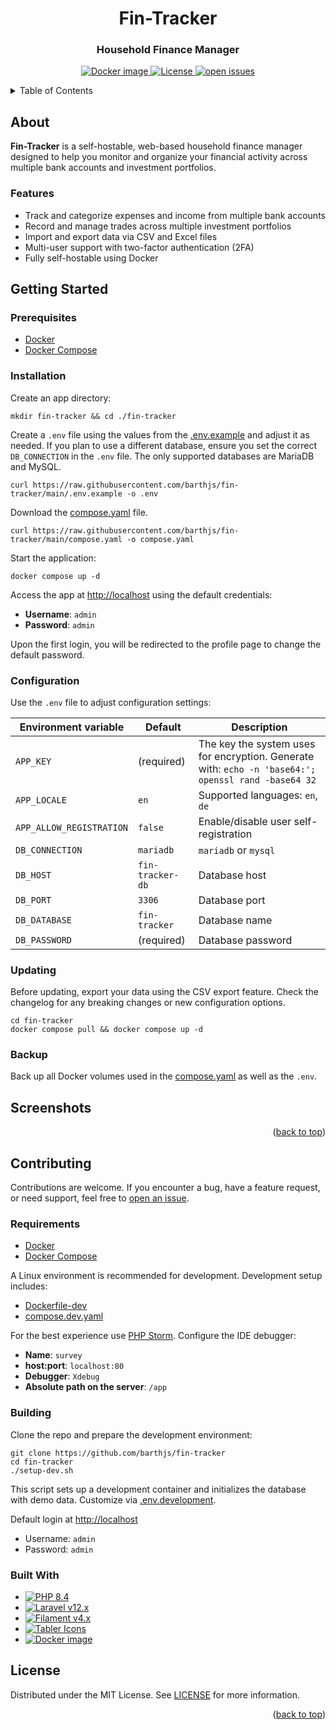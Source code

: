 <a id="readme-top"></a>

<div align="center">

<h1>Fin-Tracker</h1>
<h3>Household Finance Manager</h3>

<!-- Badges -->
<p>
  <a href="https://hub.docker.com/r/barthjs/fin-tracker/tags">
    <img src="https://img.shields.io/docker/v/barthjs/fin-tracker?label=Docker&logo=docker" alt="Docker image">
  </a>
  <a href="https://github.com/barthjs/fin-tracker/blob/main/LICENSE">
    <img src="https://img.shields.io/github/license/barthjs/fin-tracker" alt="License"/>
  </a>
  <a href="https://github.com/barthjs/fin-tracker/issues/">
    <img src="https://img.shields.io/github/issues/barthjs/fin-tracker" alt="open issues"/>
  </a>
</p>

</div>

<!-- Table of Contents -->
<details>
  <summary>Table of Contents</summary>
  <ol>
    <li><a href="#about">About</a></li>
    <li>
      <a href="#getting-started">Getting Started</a>
      <ul>
        <li><a href="#prerequisites">Prerequisites</a></li>
        <li><a href="#installation">Installation</a></li>
        <li><a href="#configuration">Configuration</a></li>
        <li><a href="#updating">Updating</a></li>
        <li><a href="#backup">Backup</a></li>
      </ul>
    </li>
    <li><a href="#screenshots">Screenshots</a></li>
    <li>
      <a href="#contributing">Contributing</a>
      <ul>
        <li><a href="#requirements">Requirements</a></li>
        <li><a href="#building">Building</a></li>
        <li><a href="#built-with">Built With</a></li>
      </ul>
    </li>
    <li><a href="#license">License</a></li>
  </ol>
</details>

## About

**Fin-Tracker** is a self-hostable, web-based household finance manager designed to help you monitor and organize your
financial activity across multiple bank accounts and investment portfolios.

### Features

- Track and categorize expenses and income from multiple bank accounts
- Record and manage trades across multiple investment portfolios
- Import and export data via CSV and Excel files
- Multi-user support with two-factor authentication (2FA)
- Fully self-hostable using Docker

## Getting Started

### Prerequisites

- [Docker](https://docs.docker.com/engine/install/)
- [Docker Compose](https://docs.docker.com/compose/install/)

### Installation

Create an app directory:

```shell
mkdir fin-tracker && cd ./fin-tracker
```

Create a `.env` file using the values from the [.env.example](.env.example) and adjust it as needed. If
you plan to use a different database, ensure you set the correct `DB_CONNECTION` in the `.env` file.
The only supported databases are MariaDB and MySQL.

```shell
curl https://raw.githubusercontent.com/barthjs/fin-tracker/main/.env.example -o .env
```

Download the [compose.yaml](compose.yaml) file.

```shell
curl https://raw.githubusercontent.com/barthjs/fin-tracker/main/compose.yaml -o compose.yaml
```

Start the application:

```shell
docker compose up -d
```

Access the app at [http://localhost](http://localhost) using the default credentials:

- **Username**: `admin`
- **Password**: `admin`

Upon the first login, you will be redirected to the profile page to change the default password.

### Configuration

Use the `.env` file to adjust configuration settings:

| Environment variable     | Default          | Description                                                                                         |
|--------------------------|------------------|-----------------------------------------------------------------------------------------------------|
| `APP_KEY`                | (required)       | The key the system uses for encryption. Generate with: `echo -n 'base64:'; openssl rand -base64 32` |
| `APP_LOCALE`             | `en`             | Supported languages: `en`, `de`                                                                     |
| `APP_ALLOW_REGISTRATION` | `false`          | Enable/disable user self-registration                                                               |
| `DB_CONNECTION`          | `mariadb`        | `mariadb` or `mysql`                                                                                |
| `DB_HOST`                | `fin-tracker-db` | Database host                                                                                       |
| `DB_PORT`                | `3306`           | Database port                                                                                       |
| `DB_DATABASE`            | `fin-tracker`    | Database name                                                                                       |
| `DB_PASSWORD`            | (required)       | Database password                                                                                   |

### Updating

Before updating, export your data using the CSV export feature. Check the changelog for any breaking changes or new
configuration options.

```shell
cd fin-tracker
docker compose pull && docker compose up -d
```

### Backup

Back up all Docker volumes used in the [compose.yaml](compose.yaml) as well as the `.env`.

## Screenshots

<p align="right">(<a href="#readme-top">back to top</a>)</p>

## Contributing

Contributions are welcome. If you encounter a bug, have a feature request, or need support, feel free
to [open an issue](https://github.com/barthjs/fin-tracker/issues/).

### Requirements

- [Docker](https://docs.docker.com/engine/install/)
- [Docker Compose](https://docs.docker.com/compose/install/)

A Linux environment is recommended for development. Development setup includes:

- [Dockerfile-dev](docker/Dockerfile-dev)
- [compose.dev.yaml](compose.dev.yaml)

For the best experience use [PHP Storm](https://www.jetbrains.com/phpstorm/). Configure the IDE debugger:

- **Name**: `survey`
- **host:port**: `localhost:80`
- **Debugger**: `Xdebug`
- **Absolute path on the server**: `/app`

### Building

Clone the repo and prepare the development environment:

```shell
git clone https://github.com/barthjs/fin-tracker
cd fin-tracker
./setup-dev.sh
```

This script sets up a development container and initializes the database with demo data. Customize
via [.env.development](.env.development).

Default login at [http://localhost](http://localhost)

- Username: `admin`
- Password: `admin`

### Built With

- <a href="https://php.net">
    <img alt="PHP 8.4" src="https://img.shields.io/badge/PHP-8.4-777BB4?style=flat-square&logo=php">
  </a>
- <a href="https://laravel.com">
    <img alt="Laravel v12.x" src="https://img.shields.io/badge/Laravel-v12.x-FF2D20?style=flat-square&logo=laravel">
  </a>
- <a href="https://filamentphp.com/">
    <img alt="Filament v4.x" src="https://img.shields.io/badge/Filament-v4.x-e9b228?style=flat-square">
  </a>
- <a href="https://tabler.io/icons">
    <img alt="Tabler Icons" src="https://img.shields.io/badge/Tabler_Icons-grey?style=flat-square">
  </a>
- <a href="https://hub.docker.com/r/barthjs/fin-tracker/tags">
    <img src="https://img.shields.io/docker/v/barthjs/fin-tracker?label=Docker&logo=docker&style=flat-square" alt="Docker image">
  </a>

## License

Distributed under the MIT License. See [LICENSE](LICENSE) for more information.

<p align="right">(<a href="#readme-top">back to top</a>)</p>

